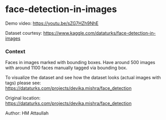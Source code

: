 # face-detection-in-images

Demo video: https://youtu.be/sZG7HZh9NhE

Dataset courtesy: https://www.kaggle.com/dataturks/face-detection-in-images

### Context
Faces in images marked with bounding boxes. Have around 500 images with around 1100 faces manually tagged via bounding box.

To visualize the dataset and see how the dataset looks (actual images with tags) please see: https://dataturks.com/projects/devika.mishra/face_detection

Original location: https://dataturks.com/projects/devika.mishra/face_detection


Author: HM Attaullah

